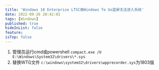 ```yaml
---
title: 'Windows 10 Enterprise LTSC做Windows To Go蓝屏无法进入系统'
date: 2022-09-26 20:42:01
tags: [Windows]
published: true
hideInList: false
feature: 
isTop: false
---
```

1. 管理员运行cmd或powershell
`compact.exe /U E:\Windows\System32\drivers\*.sys`
2. 替换WTG文件
`c:\windows\system32\drivers\wpprecorder.sys`为1803版